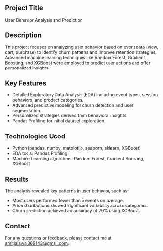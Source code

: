 Project Title
-------------

User Behavior Analysis and Prediction

Description
-----------

This project focuses on analyzing user behavior based on event data (view, cart, purchase) to identify churn patterns and improve retention strategies. Advanced machine learning techniques like Random Forest, Gradient Boosting, and XGBoost were employed to predict user actions and offer personalized insights.

Key Features
------------

*   Detailed Exploratory Data Analysis (EDA) including event types, session behaviors, and product categories.
*   Advanced predictive modeling for churn detection and user segmentation.
*   Personalized strategies derived from behavioral insights.
*   Pandas Profiling for initial dataset exploration.

Technologies Used
-----------------

*   Python (pandas, numpy, matplotlib, seaborn, sklearn, XGBoost)
*   EDA tools: Pandas Profiling
*   Machine Learning algorithms: Random Forest, Gradient Boosting, XGBoost


Results
-------

The analysis revealed key patterns in user behavior, such as:

*   Most users performed fewer than 5 events on average.
*   Price distributions showed significant variability across categories.
*   Churn prediction achieved an accuracy of 79% using XGBoost.


Contact
-------

For any questions or feedback, please contact me at [amitjaiswal369143@gmail.com](mailto:your-email@example.com).
